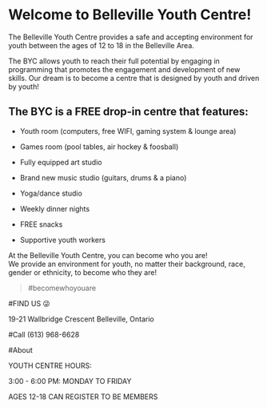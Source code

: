 
# Welcome to Belleville Youth Centre!

The Belleville Youth Centre provides a safe and accepting environment for youth between the ages of 12 to 18 in the Belleville Area.   

The BYC allows youth to reach their full potential by engaging in programming that promotes the engagement and development of new skills. Our dream is to become a centre that is designed by youth and driven by youth!


## The BYC is a FREE drop-in centre that features:

- Youth room (computers, free WIFI, gaming system & lounge area)

- Games room (pool tables, air hockey & foosball)

- Fully equipped art studio
- Brand new music studio (guitars, drums & a piano)

- Yoga/dance studio
- Weekly dinner nights 

- FREE snacks 

- Supportive youth workers 


At the Belleville Youth Centre, you can become who you are!  
We provide an environment for youth, no matter their background, race, gender or ethnicity, to become who they are!

>#becomewhoyouare

#FIND US
:stuck_out_tongue_winking_eye:

19-21 Wallbridge Crescent
Belleville, Ontario

#Call (613) 968-6628

#About

YOUTH CENTRE HOURS:

3:00 - 6:00 PM: MONDAY TO FRIDAY

AGES 12-18 CAN REGISTER TO BE MEMBERS
